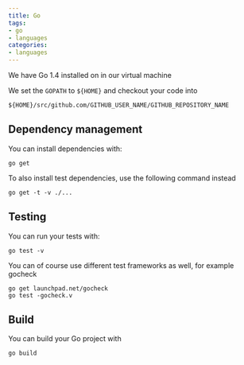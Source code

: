 ```yaml
---
title: Go
tags:
- go
- languages
categories:
- languages
---
```

We have Go 1.4 installed on in our virtual machine

We set the `GOPATH` to `${HOME}` and checkout your code into

```shell
${HOME}/src/github.com/GITHUB_USER_NAME/GITHUB_REPOSITORY_NAME
```

## Dependency management

You can install dependencies with:

```shell
go get
```

To also install test dependencies, use the following command instead

```shell
go get -t -v ./...
```

## Testing

You can run your tests with:

```shell
go test -v
```

You can of course use different test frameworks as well, for example gocheck

```shell
go get launchpad.net/gocheck
go test -gocheck.v
```

## Build

You can build your Go project with

```shell
go build
```
